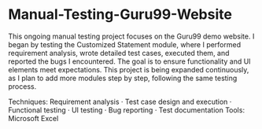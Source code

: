 # Manual-Testing-Guru99-Website
This ongoing manual testing project focuses on the Guru99 demo website. I began by testing the Customized Statement module, where I performed requirement analysis, wrote detailed test cases, executed them, and reported the bugs I encountered. The goal is to ensure functionality and UI elements meet expectations. This project is being expanded continuously, as I plan to add more modules step by step, following the same testing process.

Techniques: Requirement analysis · Test case design and execution · Functional testing · UI testing · Bug reporting · Test documentation
Tools: Microsoft Excel 
